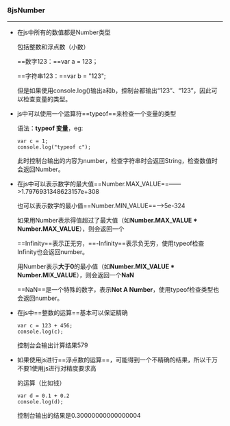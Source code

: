 ### 8jsNumber

---

* 在js中所有的数值都是Number类型

	包括整数和浮点数（小数）

	==数字123：==var a = 123；

	==字符串123：==var b = "123";

	但是如果使用console.log()输出a和b，控制台都输出“123”、“123”，因此可以检查变量的类型。

* js中可以使用一个运算符==typeof==来检查一个变量的类型

	语法：**typeof   变量**，eg:

	```
	var c = 1;
	console.log("typeof c");
	```

	此时控制台输出的内容为number，检查字符串时会返回String，检查数值时会返回Number。

* 在js中可以表示数字的最大值==Number.MAX_VALUE==——>1.7976931348623157e+308

	也可以表示数字的最小值==Number.MIN_VALUE==——>5e-324

	如果用Number表示得值超过了最大值（如**Number.MAX_VALUE * Number.MAX_VALUE**），则会返回一个

	==Infinity==表示正无穷，==-Infinity==表示负无穷，使用typeof检查Infinity也会返回number。

	用Number表示**大于0**的最小值（如**Number.MIX_VALUE * Number.MIX_VALUE**），则会返回一个**NaN**

	==NaN==是一个特殊的数字，表示**Not A Number**，使用typeof检查类型也会返回number。

* 在js中==整数的运算==基本可以保证精确

	```
	var c = 123 + 456;
	console.log(c);
	```

	控制台会输出计算结果579

* 如果使用js进行==浮点数的运算==，可能得到一个不精确的结果，所以千万不要1使用js进行对精度要求高

	的运算（比如钱）

	```
	var d = 0.1 + 0.2
	console.log(d);
	```

	控制台输出的结果是0.30000000000000004



